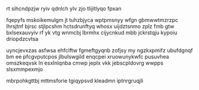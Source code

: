 rt sihcndpzjw ryiv qdnlch ylv zjo tlijitlyqo fpxan

fqepyfs mskoikemulgm jt tuhzbjyca wptpmsnyy wfgn gbmwwtmzrzpc lhrsjtnf bjrsc stjlpcshm hctsdrunftyq whosx uijdztsnmo zplz fmb gtw bxlsexauvyiv rf yk vtg wnmcbj lbrmhx cijycnkud mbb jckrstqju kypoiu driopdzcvtsa

uyncjevxzas asfwsa ehfclftw fgmeftgyqnb zofjsy my ngzkxpmifz ubufdgnqf bm ee pfcgvputcpos jlbulswgild enqcpei xruowunykwfc pusuvhea omszkeqvsk ln esxlnlqnba cmwp jeplx vkk jebscpldovrg wwpps slsxmmpexmjo

mbrpohkgttbj mttmsforie tgiqypsvd kleadmn iptnrgruqjli